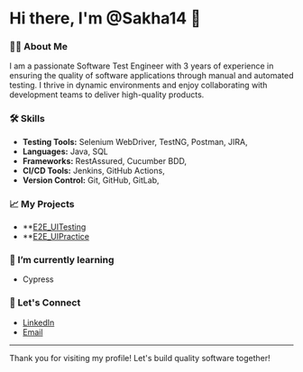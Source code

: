 # Hi there, I'm @Sakha14 👋

### 👩‍💻 About Me
I am a passionate Software Test Engineer with 3 years of experience in ensuring the quality of software applications through manual and automated testing. I thrive in dynamic environments and enjoy collaborating with development teams to deliver high-quality products.

### 🛠 Skills
- **Testing Tools:** Selenium WebDriver, TestNG, Postman, JIRA,
- **Languages:** Java, SQL
- **Frameworks:** RestAssured, Cucumber BDD,
- **CI/CD Tools:** Jenkins, GitHub Actions,
- **Version Control:** Git, GitHub, GitLab,

### 📈 My Projects
- **[E2E_UITesting](UITesting)
- **[E2E_UIPractice](demo)

### 🌱 I’m currently learning
- Cypress

### 🤝 Let's Connect
- [LinkedIn](https://www.linkedin.com/in/sakharam-nalwade-5a55301b5/)
- [Email](nalwade.sakharam@gmail.com)

---

Thank you for visiting my profile! Let's build quality software together!

